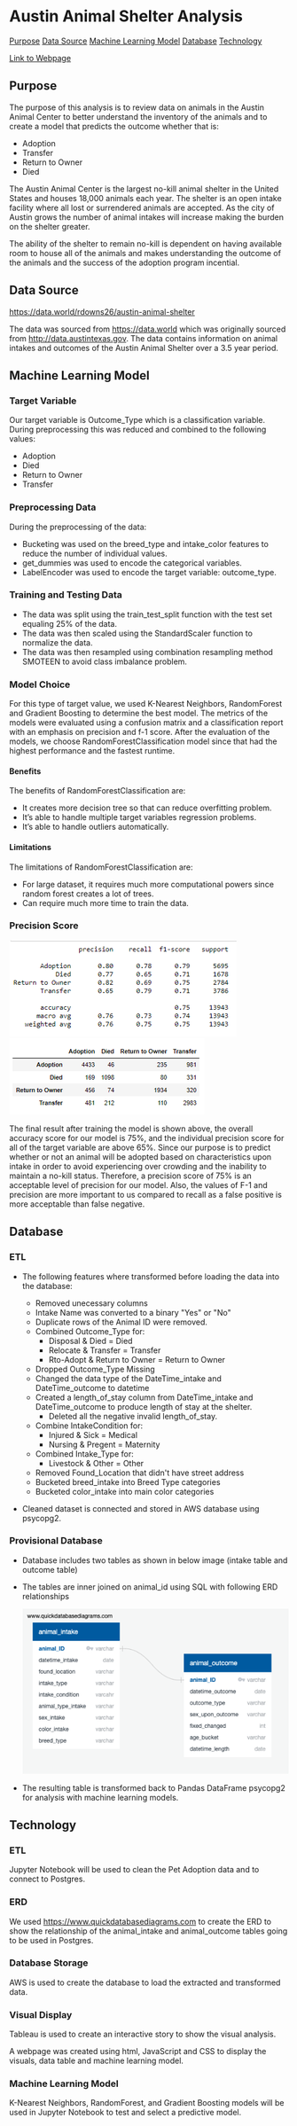 # Austin Animal Shelter Analysis

[Purpose](#purpose)
[Data Source](#data_source)
[Machine Learning Model](#machine)
[Database](#database)
[Technology](#tech)

[Link to Webpage](https://bweirich.github.io/Animal_Shelter_Analysis/)

<a name="purpose"></a>
## Purpose

The purpose of this analysis is to review data on animals in the Austin Animal Center to better understand the inventory of the animals and to create a model that predicts the outcome whether that is:

- Adoption
- Transfer
- Return to Owner
- Died

The Austin Animal Center is the largest no-kill animal shelter in the United States and houses 18,000 animals each year. The shelter is an open intake facility where all lost or surrendered animals are accepted. As the city of Austin grows the number of animal intakes will increase making the burden on the shelter greater.

The ability of the shelter to remain no-kill is dependent on having available room to house all of the animals and makes understanding the outcome of the animals and the success of the adoption program incential.

<a name="data_source"></a>
## Data Source

https://data.world/rdowns26/austin-animal-shelter

The data was sourced from https://data.world which was originally sourced from http://data.austintexas.gov. The data contains information on animal intakes and outcomes of the Austin Animal Shelter over a 3.5 year period.

<a name="machine"></a>
## Machine Learning Model

### Target Variable

Our target variable is Outcome_Type which is a classification variable.  During preprocessing this was reduced and combined to the following values:
- Adoption
- Died
- Return to Owner
- Transfer

### Preprocessing Data

During the preprocessing of the data: 
- Bucketing was used on the breed_type and intake_color features to reduce the number of individual values. 
- get_dummies was used to encode the categorical variables. 
- LabelEncoder was used to encode the target variable: outcome_type. 

### Training and Testing Data

- The data was split using the train_test_split function with the test set equaling 25% of the data. 
- The data was then scaled using the StandardScaler function to normalize the data.
- The data was then resampled using combination resampling method SMOTEEN to avoid class imbalance problem.

### Model Choice

For this type of target value, we used K-Nearest Neighbors, RandomForest and Gradient Boosting to determine the best model. The metrics of the models were evaluated using a confusion matrix and a classification report with an emphasis on precision and f-1 score. After the evaluation of the models, we choose RandomForestClassification model since that had the highest performance and the fastest runtime.

#### Benefits

The benefits of RandomForestClassification are:
- It creates more decision tree so that can reduce overfitting problem.
- It’s able to handle multiple target variables regression problems.
- It’s able to handle outliers automatically.

#### Limitations
The limitations of RandomForestClassification are:
- For large dataset, it requires much more computational powers since random forest creates a lot of trees.
- Can require much more time to train the data.


### Precision Score

![](https://raw.githubusercontent.com/bweirich/Animal_Shelter_Analysis/main/images/class_report.PNG)
![](https://raw.githubusercontent.com/bweirich/Animal_Shelter_Analysis/main/images/confusion_matrix.PNG)

The final result after training the model is shown above, the overall accuracy score for our model is 75%, and the individual precision score for all of the target variable are above 65%. Since our purpose is to predict whether or not an animal will be adopted based on characteristics upon intake in order to avoid experiencing over crowding and the inability to maintain a no-kill status. Therefore, a precision score of 75% is an acceptable level of precision for our model. Also, the values of F-1 and precision are more important to us compared to recall as a false positive is more acceptable than false negative.

<a name="database"></a>
## Database 

### ETL

- The following features where transformed before loading the data into the database:
  - Removed unecessary columns
  - Intake Name was converted to a binary "Yes" or "No"
  - Duplicate rows of the Animal ID were removed.
  - Combined Outcome_Type for:
    - Disposal & Died = Died
    - Relocate & Transfer = Transfer
    - Rto-Adopt & Return to Owner = Return to Owner
  - Dropped Outcome_Type Missing 
  - Changed the data type of the DateTime_intake and DateTime_outcome to datetime
  - Created a length_of_stay column from DateTime_intake and DateTime_outcome to produce length of stay at the shelter.
    - Deleted all the negative invalid length_of_stay.
  - Combine IntakeCondition for:
    - Injured & Sick = Medical
    - Nursing & Pregent = Maternity
  - Combined Intake_Type for:
    - Livestock & Other = Other
  - Removed Found_Location that didn't have street address
  - Bucketed breed_intake into Breed Type categories
  - Bucketed color_intake into main color categories

- Cleaned dataset is connected and stored in AWS database using psycopg2.

### Provisional Database

- Database includes two tables as shown in below image (intake table and outcome table)
- The tables are inner joined on animal_id using SQL with following ERD relationships

  ![](https://raw.githubusercontent.com/bweirich/Animal_Shelter_Analysis/main/images/segment1_ERD.png)

- The resulting table is transformed back to Pandas DataFrame psycopg2 for analysis with machine learning models. 

<a name="tech"></a>
## Technology

### ETL

Jupyter Notebook will be used to clean the Pet Adoption data and to connect to Postgres.

### ERD

We used https://www.quickdatabasediagrams.com to create the ERD to show the relationship of the animal_intake and animal_outcome tables going to be used in Postgres.

### Database Storage

AWS is used to create the database to load the extracted and transformed data.

### Visual Display

Tableau is used to create an interactive story to show the visual analysis.

A webpage was created using html, JavaScript and CSS to display the visuals, data table and machine learning model. 

### Machine Learning Model

K-Nearest Neighbors, RandomForest, and Gradient Boosting models will be used in Jupyter Notebook to test and select a predictive model.

